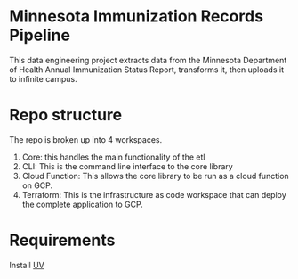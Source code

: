 # Minnesota Immunization Records Pipeline
This data engineering project extracts data from the Minnesota Department of Health Annual Immunization Status Report, transforms it, then uploads it to infinite campus.

# Repo structure
The repo is broken up into 4 workspaces.
1. Core: this handles the main functionality of the etl
2. CLI: This is the command line interface to the core library
3. Cloud Function: This allows the core library to be run as a cloud function on GCP.
4. Terraform: This is the infrastructure as code workspace that can deploy the complete application to GCP.

# Requirements
Install [UV](https://docs.astral.sh/uv/)
